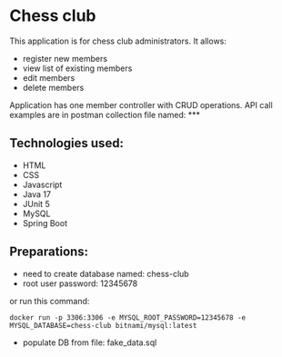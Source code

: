# Chess club

This application is for chess club administrators. It allows:
* register new members
* view list of existing members
* edit members
* delete members

Application has one member controller with CRUD operations.
API call examples are in postman collection file named: ***

## Technologies used:
* HTML
* CSS
* Javascript
* Java 17
* JUnit 5
* MySQL
* Spring Boot

## Preparations:
* need to create database named: chess-club
* root user password: 12345678

or run this command:

```shell
docker run -p 3306:3306 -e MYSQL_ROOT_PASSWORD=12345678 -e MYSQL_DATABASE=chess-club bitnami/mysql:latest
```

* populate DB from file: fake_data.sql
